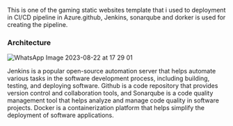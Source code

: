 
<p> This is one of the gaming static websites template that i used to deployment in CI/CD pipeline in Azure.github, Jenkins, sonarqube and dorker is used for creating the pipeline.</p>

<h3>Architecture</h3>

![WhatsApp Image 2023-08-22 at 17 29 01](https://github.com/riyas-f/Azure-Static/assets/82996580/2a57d423-2376-4af4-aaa6-675558d9d424)

<p>Jenkins is a popular open-source automation server that helps automate various tasks in the software development process, including building, testing, and deploying software. Github is a code repository that provides version control and collaboration tools, and Sonarqube is a code quality management tool that helps analyze and manage code quality in software projects. Docker is a containerization platform that helps simplify the deployment of software applications.</p>
  
